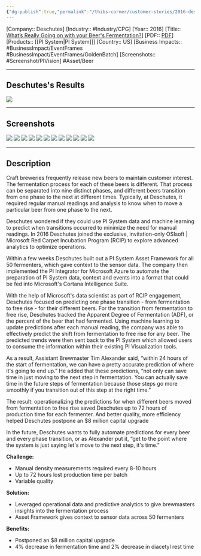```yaml
---
{"dg-publish":true,"permalink":"/thibs-corner/customer-stories/2016-deschutes-what-s-really-going-on-with-your-beer-s-fermentation/","noteIcon":""}
---
```


[Company:: Deschutes]
[Industry:: #Industry/CPG]
[Year:: 2016]
[Title:: [What’s Really Going on with your Beer's Fermentation?](https://resources.osisoft.com/presentations/what-s-really-going-on-with-your-beer-s-fermentation-/)]
[PDF:: [PDF](https://cdn.osisoft.com/corp/en/media/presentations/2016/UsersConference2016/PDF/PH162020_DeschutesBreweryDeschutesBrewery_FaivreTimAlexander_WhatsReallyGoingonwithyourBeersFermentation.pdf)]
[Products:: [[PI System\|PI System]]]
[Country:: US]
[Business Impacts:: #BusinessImpact/EventFrames #BusinessImpact/EventFrames/GoldenBatch]
[Screenshots:: #Screenshot/PIVision]
#Asset/Beer 

---
## Deschutes's Results
![](https://i.imgur.com/zSA5bXY.png)

---
## Screenshots
![](https://i.imgur.com/PXugNqX.png)
![](https://i.imgur.com/OOCeWS6.png)
![](https://i.imgur.com/hVF0b3F.png)
![](https://i.imgur.com/A1iyRfA.png)
![](https://i.imgur.com/5NgMEdE.png)
![](https://i.imgur.com/XnBs99K.png)
![](https://i.imgur.com/kRXcxjR.png)
![](https://i.imgur.com/kPyLKlD.png)
![](https://i.imgur.com/Ik4rA2n.png)
![](https://i.imgur.com/wDurqRd.png)
![](https://i.imgur.com/Rpz1z8L.png)
![](https://i.imgur.com/M4OJfNU.png)


---
## Description

Craft breweries frequently release new beers to maintain customer interest. The fermentation process for each of these beers is different. That process can be separated into nine distinct phases, and different beers transition from one phase to the next at different times. Typically, at Deschutes, it required regular manual readings and analysis to know when to move a particular beer from one phase to the next.

Deschutes wondered if they could use PI System data and machine learning to predict when transitions occurred to minimize the need for manual readings. In 2016 Deschutes joined the exclusive, invitation-only OSIsoft | Microsoft Red Carpet Incubation Program (RCIP) to explore advanced analytics to optimize operations.

Within a few weeks Deschutes built out a PI System Asset Framework for all 50 fermenters, which gave context to the sensor data. The company then implemented the PI Integrator for Microsoft Azure to automate the preparation of PI System data, context and events into a format that could be fed into Microsoft's Cortana Intelligence Suite.

With the help of Microsoft's data scientist as part of RCIP engagement, Deschutes focused on predicting one phase transition - from fermentation to free rise - for their different beers. For the transition from fermentation to free rise, Deschutes tracked the Apparent Degree of Fermentation (ADF), or the percent of the beer that had fermented. Using machine learning to update predictions after each manual reading, the company was able to effectively predict the shift from fermentation to free rise for any beer. The predicted trends were then sent back to the PI System which allowed users to consume the information within their existing PI Visualization tools.

As a result, Assistant Brewmaster Tim Alexander said, “within 24 hours of the start of fermentation, we can have a pretty accurate prediction of where it's going to end up.” He added that these predictions, “not only can save time in just moving to the next step in fermentation. You can actually save time in the future steps of fermentation because those steps go more smoothly if you transition out of this step at the right time.”

The result: operationalizing the predictions for when different beers moved from fermentation to free rise saved Deschutes up to 72 hours of production time for each fermenter. And better quality, more efficiency helped Deschutes postpone an $8 million capital upgrade

In the future, Deschutes wants to fully automate predictions for every beer and every phase transition, or as Alexander put it, “get to the point where the system is just saying let's move to the next step, it's time.”

**Challenge:**
- Manual density measurements required every 8-10 hours
- Up to 72 hours lost production time per batch
- Variable quality

**Solution:**
- Leveraged operational data and predictive analytics to give brewmasters insights into the fermentation process
- Asset Framework gives context to sensor data across 50 fermenters

**Benefits:**
- Postponed an $8 million capital upgrade
- 4% decrease in fermentation time and 2% decrease in diacetyl rest time

